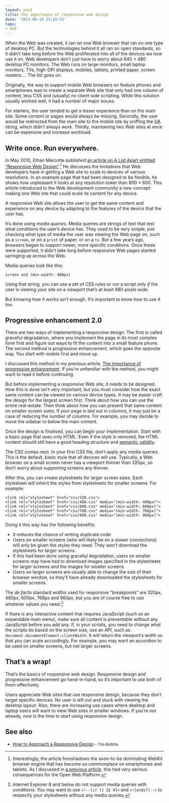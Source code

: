 ```yaml
---
layout: post
title: The importance of responsive web design
date: '2013-08-14 23:10:33'
tags:
- web
---
```


When the Web was created, it ran on one Web browser that ran on one type of desktop PC. But the technologies behind it all ran on open standards, so it didn’t take long before the Web proliferated into all of the devices we now use it on. Web developers don’t just have to worry about 640 × 480 desktop PC monitors. The Web runs on large monitors, small laptop monitors, TVs, high-DPI displays, mobiles, tablets, printed paper, screen readers…. The list goes on.

Originally, the way to support mobile Web browsers on feature phones and smartphones was to create a separate Web site that only had one column of content, less CSS and (usually) no client-side scripting. While this solution usually worked well, it had a number of major issues.

For starters, the user tended to get a lesser experience than on the main site. Some content or pages would always be missing. Secondly, the user would be redirected from the main site to the mobile site by sniffing the <abbr title="User agent">UA</abbr> string, which didn’t always work. Thirdly, maintaining two Web sites at once can be expensive and increase workload.


## Write once. Run everywhere.

In May 2010, Ethan Marcotte published [an article on A List Apart entitled “Responsive Web Design”](http://alistapart.com/article/responsive-web-design).[^1] He discusses the limitations that Web developers have in getting a Web site to scale to devices of various resolutions. In an example page that had been designed to be flexible, he shows how unpleasant it looks at any resolution lower than 800 × 600. This article introduced to the Web development community a new concept: making one Web site that could scale its content for any device.

A responsive Web site allows the user to get the same content and experience on any device by adapting to the features of the device that the user has.

It’s done using *media queries*. Media queries are strings of text that test what conditions the user’s device has. They used to be very simple; just checking what type of media the user was viewing the Web page on, such as a `screen`, or on a `print` of paper, or on a `tv`. But a few years ago, browsers began to support newer, more specific conditions. Once these were supported, it didn’t take long before responsive Web pages started springing up across the Web.

Media queries look like this:

```
screen and (min-width: 480px)
```

Using that string, you can use a set of CSS rules or run a script *only if* the user is viewing your site on a viewport that’s at least 480 pixels wide.

But knowing how it works isn’t enough. It’s important to know how to use it too.


## Progressive enhancement 2.0

There are two ways of implementing a responsive design. The first is called graceful degradation, where you implement the page in its most complex form first and figure out ways to fit the content into a small feature phone. The second method is progressive enhancement, which goes the opposite way. You start with mobile first and move up.

I discussed this method in my previous article, [The importance of progressive enhancement](http://joshtumath.me.uk/2013/08/11/the-importance-of-progressive-enhancement/ "The importance of progressive enhancement"). If you’re unfamiliar with the method, you might want to read it before continuing.

But before implementing a responsive Web site, it needs to be designed. How this is done isn’t very important, but you must consider how the exact same content can be viewed on various device types. It may be easier craft the design for the largest screen first. Think about how you can use the entire real-estate. Then think about how you can present that same content on smaller screen sizes. If your page is laid out in columns, it may just be a case of reducing the number of columns. For example, you may decide to move the sidebar to below the main content.

Once the design is finalised, you can begin your implementation. Start with a basic page that uses only HTML. Even if the style is removed, the HTML content should still have a good heading structure and [semantic validity](http://www.whatwg.org/specs/web-apps/current-work/multipage/elements.html#semantics-0).

The CSS comes next. In your first CSS file, don’t apply any media queries. This is the default, basic style that all devices will use. Typically, a Web browser on a small screen never has a viewport thinner than 320px, so don’t worry about supporting screens any thinner.

After this, you can create stylesheets for larger screen sizes. Each stylesheet will inherit the styles from stylesheets for smaller screens. For example:

```
<link rel="stylesheet" href="css/320.css">
<link rel="stylesheet" href="css/480.css" media="(min-width: 480px)">
<link rel="stylesheet" href="css/600.css" media="(min-width: 600px)">
<link rel="stylesheet" href="css/768.css" media="(min-width: 768px)">
<link rel="stylesheet" href="css/960.css" media="(min-width: 960px)">
```

Doing it this way has the following benefits:

- It reduces the chance of writing duplicate code
- Users on smaller screens (who will likely be on a slower connections) will only be given the styles they need. They won’t download the stylesheets for larger screens.
- If this had been done using graceful degradation, users on smaller screens may have had to download images specified in the stylesheets for larger screens *and* the images for smaller screens.
- Users on larger screens are usually able to change the size of their browser window, so they’ll have already downloaded the stylesheets for smaller screens.

The *de facto* standard widths used for responsive “breakpoints” are 320px, 480px, 600px, 768px and 960px, but you are of course free to use whatever values you need.[^2]

If there is any interactive content that requires JavaScript (such as an expandable main menu), make sure all content is presentable without any JavaScript before you add any. If, in your scripts, you need to change what the scripts do based on the screen size, use an API, such as `document.documentElement.clientWidth`. It will return the viewport’s width so that you can scale accordingly. For example, you may want an accordion to be used on smaller screens, but not larger screens.


## That’s a wrap!

That’s the basics of responsive web design. Responsive design and progressive enhancement go hand-in-hand, so it’s important to use both of them effectively.

Users appreciate Web sites that use responsive design, because they don’t target specific devices. No user is left out and stuck with viewing the desktop layout. Also, there are increasing use cases where desktop and laptop users will want to view Web sites in smaller windows. If you’re not already, now is the time to start using responsive design.

[^1]: Interestingly, the article foreshadows the soon-to-be dominating WebKit browser engine that has become so commonplace on smartphones and tablets. As I discussed in [a previous article](http://joshtumath.me.uk/2013/02/17/webkit-vs-the-web/ "WebKit vs. the Web"), this had very serious consequences for the Open Web Platform.
[^2]: Internet Explorer 8 and below do not support media queries with conditions. You may want to use `<!--[if lt IE 9]>` and `<![endif]-->` to respecify your stylesheets without any media queries.

## See also

* [How to Approach a Responsive Design](http://upstatement.com/blog/2012/01/how-to-approach-a-responsive-design/) - <small>Tito Bottitta</small>



